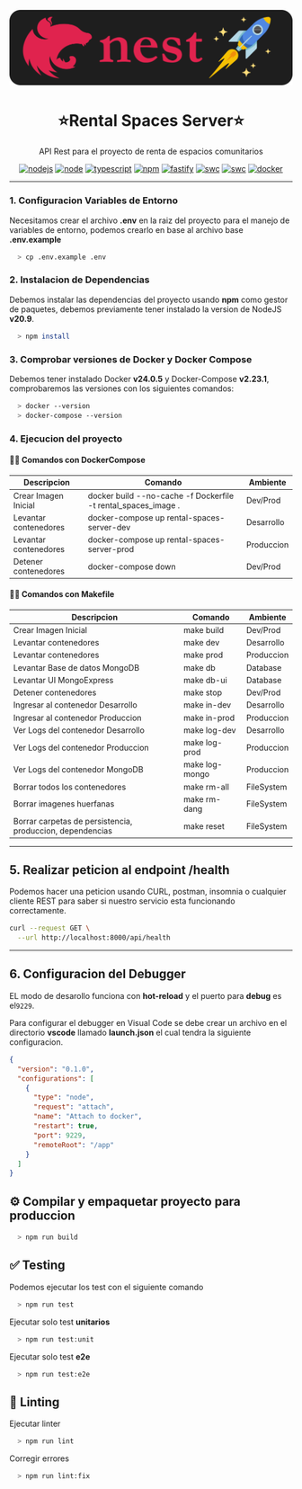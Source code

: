 <p align="center">
  <a href="http://nestjs.com/" target="blank"><img src="images/nestjs.png" alt="Nest Logo" width="512" /></a>
</p>

<h1 align="center">⭐Rental Spaces Server⭐</h1>

<p align="center">
  API Rest para el proyecto de renta de espacios comunitarios
</p>

<p align="center">
  <a href="https://github.com/programmer-2022/rental-spaces-back"><img src="https://github.com/AlbertHernandez/nestjs-service-template/actions/workflows/node.yml/badge.svg?branch=main" alt="nodejs"/></a>
  <a href="https://nodejs.org/docs/latest-v20.x/api/index.html"><img src="https://img.shields.io/badge/node-20.x-green.svg" alt="node"/></a>
  <a href="https://www.typescriptlang.org/"><img src="https://img.shields.io/badge/typescript-5.x-blue.svg" alt="typescript"/></a>
  <a href="https://docs.nestjs.com/v10/"><img src="https://img.shields.io/badge/npm-10.x-red.svg" alt="npm"/></a>
  <a href="https://fastify.dev/"><img src="https://img.shields.io/badge/Web_Framework-Fastify_⚡-black.svg" alt="fastify"/></a>
  <a href="https://swc.rs/"><img src="https://img.shields.io/badge/Compiler-SWC_-orange.svg" alt="swc"/></a>
  <a href="https://vitest.dev/"><img src="https://img.shields.io/badge/Test-Vitest_-yellow.svg" alt="swc"/></a>
  <a href="https://www.docker.com/"><img src="https://img.shields.io/badge/Dockerized 🐳_-blue.svg" alt="docker"/></a>
</p>

---

### 1. Configuracion Variables de Entorno

Necesitamos crear el archivo **.env** en la raiz del proyecto para el manejo de variables de entorno, podemos crearlo en base al archivo base **.env.example**

```bash
  > cp .env.example .env
```

### 2. Instalacion de Dependencias

Debemos instalar las dependencias del proyecto usando **npm** como gestor de paquetes, debemos previamente tener instalado
la version de NodeJS **v20.9**.

```bash
  > npm install
```

### 3. Comprobar versiones de Docker y Docker Compose

Debemos tener instalado Docker **v24.0.5** y Docker-Compose **v2.23.1**, comprobaremos las versiones con los siguientes comandos:

```bash
  > docker --version
  > docker-compose --version
```

### 4. Ejecucion del proyecto

#### 🧑‍💻 Comandos con DockerCompose

| Descripcion           | Comando                                                        | Ambiente   |
| --------------------- | -------------------------------------------------------------- | ---------- |
| Crear Imagen Inicial  | docker build --no-cache -f Dockerfile -t rental_spaces_image . | Dev/Prod   |
| Levantar contenedores | docker-compose up rental-spaces-server-dev                     | Desarrollo |
| Levantar contenedores | docker-compose up rental-spaces-server-prod                    | Produccion |
| Detener contenedores  | docker-compose down                                            | Dev/Prod   |

#### 🧑‍💻 Comandos con Makefile

| Descripcion                                               | Comando        | Ambiente   |
| --------------------------------------------------------- | -------------- | ---------- |
| Crear Imagen Inicial                                      | make build     | Dev/Prod   |
| Levantar contenedores                                     | make dev       | Desarrollo |
| Levantar contenedores                                     | make prod      | Produccion |
| Levantar Base de datos MongoDB                            | make db        | Database   |
| Levantar UI MongoExpress                                  | make db-ui     | Database   |
| Detener contenedores                                      | make stop      | Dev/Prod   |
| Ingresar al contenedor Desarrollo                         | make in-dev    | Desarrollo |
| Ingresar al contenedor Produccion                         | make in-prod   | Produccion |
| Ver Logs del contenedor Desarrollo                        | make log-dev   | Desarrollo |
| Ver Logs del contenedor Produccion                        | make log-prod  | Produccion |
| Ver Logs del contenedor MongoDB                           | make log-mongo | Produccion |
| Borrar todos los contenedores                             | make rm-all    | FileSystem |
| Borrar imagenes huerfanas <none>                          | make rm-dang   | FileSystem |
| Borrar carpetas de persistencia, produccion, dependencias | make reset     | FileSystem |

---

## 5. Realizar peticion al endpoint /health

Podemos hacer una peticion usando CURL, postman, insomnia o cualquier cliente REST para saber si nuestro servicio esta funcionando correctamente.

```bash
curl --request GET \
  --url http://localhost:8000/api/health
```

---

## 6. Configuracion del Debugger

EL modo de desarollo funciona con **hot-reload** y el puerto para **debug** es el`9229`.

Para configurar el debugger en Visual Code se debe crear un archivo en el directorio **vscode**
llamado **launch.json** el cual tendra la siguiente configuracion.

```json
{
  "version": "0.1.0",
  "configurations": [
    {
      "type": "node",
      "request": "attach",
      "name": "Attach to docker",
      "restart": true,
      "port": 9229,
      "remoteRoot": "/app"
    }
  ]
}
```

## ⚙️ Compilar y empaquetar proyecto para produccion

```bash
  > npm run build
```

## ✅ Testing

Podemos ejecutar los test con el siguiente comando

```bash
  > npm run test
```

Ejecutar solo test **unitarios**

```bash
  > npm run test:unit
```

Ejecutar solo test **e2e**

```bash
  > npm run test:e2e
```

## 💅 Linting

Ejecutar linter

```bash
  > npm run lint
```

Corregir errores

```bash
  > npm run lint:fix
```
